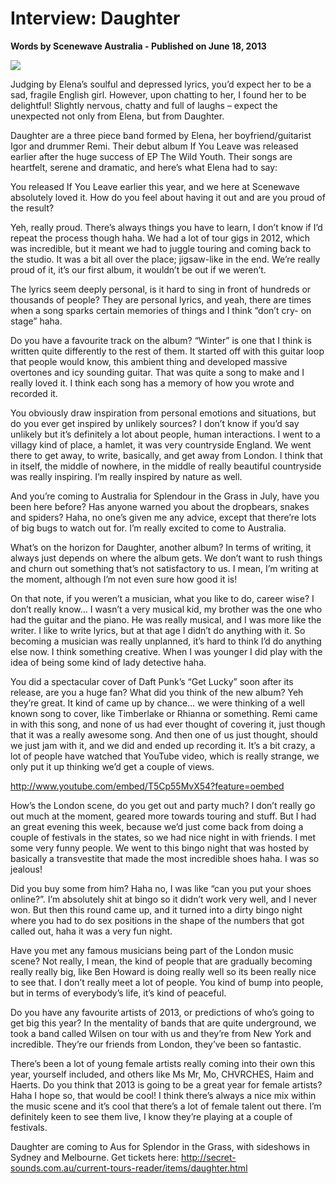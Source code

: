 # Interview: Daughter

**Words by Scenewave Australia - Published on June 18, 2013**

<img src="/Images/Jay McLaughlin/">

Judging by Elena’s soulful and depressed lyrics, you’d expect her to be a sad, fragile English girl. However, upon chatting to her, I found her to be delightful! Slightly nervous, chatty and full of laughs – expect the unexpected not only from Elena, but from Daughter.

Daughter are a three piece band formed by Elena, her boyfriend/guitarist Igor and drummer Remi. Their debut album If You Leave was released earlier after the huge success of EP The Wild Youth. Their songs are heartfelt, serene and dramatic, and here’s what Elena had to say:

You released If You Leave earlier this year, and we here at Scenewave absolutely loved it. How do you feel about having it out and are you proud of the result?

Yeh, really proud. There’s always things you have to learn, I don’t know if I’d repeat the process though haha. We had a lot of tour gigs in 2012, which was incredible, but it meant we had to juggle touring and coming back to the studio. It was a bit all over the place; jigsaw-like in the end. We’re really proud of it, it’s our first album, it wouldn’t be out if we weren’t.

The lyrics seem deeply personal, is it hard to sing in front of hundreds or thousands of people?
They are personal lyrics, and yeah, there are times when a song sparks certain memories of things and I think “don’t cry- on stage” haha.

Do you have a favourite track on the album?
“Winter” is one that I think is written quite differently to the rest of them. It started off with this guitar loop that people would know, this ambient thing and developed massive overtones and icy sounding guitar. That was quite a song to make and I really loved it. I think each song has a memory of how you wrote and recorded it.

You obviously draw inspiration from personal emotions and situations, but do you ever get inspired by unlikely sources?
I don’t know if you’d say unlikely but it’s definitely a lot about people, human interactions. I went to a villagy kind of place, a hamlet, it was very countryside England. We went there to get away, to write, basically, and get away from London. I think that in itself, the middle of nowhere, in the middle of really beautiful countryside was really inspiring. I’m really inspired by nature as well.

And you’re coming to Australia for Splendour in the Grass in July, have you been here before? Has anyone warned you about the dropbears, snakes and spiders?
Haha, no one’s given me any advice, except that there’re lots of big bugs to watch out for.  I’m really excited to come to Australia.

What’s on the horizon for Daughter, another album?
In terms of writing, it always just depends on where the album gets. We don’t want to rush things and churn out something that’s not satisfactory to us. I mean, I’m writing at the moment, although I’m not even sure how good it is!

On that note, if you weren’t a musician, what you like to do, career wise?
I don’t really know… I wasn’t a very musical kid, my brother was the one who had the guitar and the piano. He was really musical, and I was more like the writer. I like to write lyrics, but at that age I didn’t do anything with it. So becoming a musician was really unplanned, it’s hard to think I’d do anything else now. I think something creative. When I was younger I did play with the idea of being some kind of lady detective haha.

You did a spectacular cover of Daft Punk’s “Get Lucky” soon after its release, are you a huge fan? What did you think of the new album?
Yeh they’re great. It kind of came up by chance… we were thinking of a well known song to cover, like Timberlake or Rhianna or something. Remi came in with this song, and none of us had ever thought of covering it, just though that it was a really awesome song. And then one of us just thought, should we just jam with it, and we did and ended up recording it. It’s a bit crazy, a lot of people have watched that YouTube video, which is really strange, we only put it up thinking we’d get a couple of views.

http://www.youtube.com/embed/T5Cp55MvX54?feature=oembed

How’s the London scene, do you get out and party much?
I don’t really go out much at the moment, geared more towards touring and stuff. But I had an great evening this week, because we’d just come back from doing a couple of festivals in the states, so we had nice night in with friends. I met some very funny people. We went to this bingo night that was hosted by basically a transvestite that made the most incredible shoes haha. I was so jealous!

Did you buy some from him?
Haha no, I was like “can you put your shoes online?”. I’m absolutely shit at bingo so it didn’t work very well, and I never won. But then this round came up, and it turned into a dirty bingo night where you had to do sex positions in the shape of the numbers that got called out, haha it was a very fun night.

Have you met any famous musicians being part of the London music scene?
Not really, I mean, the kind of people that are gradually becoming really really big, like Ben Howard is doing really well so its been really nice to see that. I don’t really meet a lot of people. You kind of bump into people, but in terms of everybody’s life, it’s kind of peaceful.

Do you have any favourite artists of 2013, or predictions of who’s going to get big this year?
In the mentality of bands that are quite underground, we took a band called Wilsen on tour with us and they’re from New York and incredible. They’re our friends from London, they’ve been so fantastic.

There’s been a lot of young female artists really coming into their own this year, yourself included, and others like Ms Mr, Mo, CHVRCHES, Haim and Haerts. Do you think that 2013 is going to be a great year for female artists?
Haha I hope so, that would be cool! I think there’s always a nice mix within the music scene and it’s  cool that there’s a lot of female talent out there. I’m definitely keen to see them live, I know they’re playing at a couple of festivals.

Daughter are coming to Aus for Splendor in the Grass, with sideshows in Sydney and Melbourne. Get tickets here: http://secret-sounds.com.au/current-tours-reader/items/daughter.html

